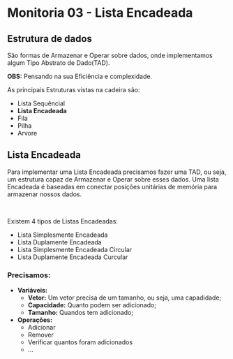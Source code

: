 # Monitoria 03 - Lista Encadeada


## Estrutura de dados
São formas de Armazenar e Operar sobre dados, onde implementamos algum Tipo Abstrato de Dado(TAD).


**OBS:** Pensando na sua Eficiência e complexidade.

As principais Estruturas vistas na cadeira são:
* Lista Sequêncial
* **Lista Encadeada** 
* Fila
* Pilha
* Arvore

## Lista Encadeada
Para implementar uma Lista Encadeada precisamos fazer uma TAD, ou seja, um estrutura capaz de Armazenar e Operar sobre esses dados. Uma lista Encadeada é baseadas em conectar posições unitárias de memória para armazenar nossos dados.

<br>

Existem 4 tipos de Listas Encadeadas:
* Lista Simplesmente Encadeada
* Lista Duplamente Encadeada
* Lista Simplesmente Encadeada Circular
* Lista Duplamente Encadeada Curcular


### Precisamos:
* **Variáveis:**
    * **Vetor:** Um vetor precisa de um tamanho, ou seja, uma capadidade;
    * **Capacidade:** Quanto podem ser adicionado;
    * **Tamanho:** Quandos tem adicionado;
* **Operações:**
    * Adicionar
    * Remover
    * Verificar quantos foram adicionados
    * ...